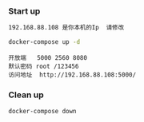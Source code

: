 
### Start up
```bash
192.168.88.108 是你本机的Ip  请修改

docker-compose up -d
```
```
开放端   5000 2560 8080
默认密码 root /123456
访问地址  http://192.168.88.108:5000/
```

### Clean up
```bash
docker-compose down 
```



 
